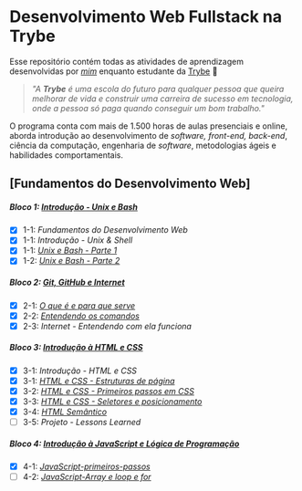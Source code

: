 # Desenvolvimento Web Fullstack na Trybe

Esse repositório contém todas as atividades de aprendizagem desenvolvidas por _[mim](https://www.linkedin.com/in/liuken-monteiro-9980181a6/)_ enquanto estudante da [Trybe](https://www.betrybe.com/) :rocket:

> _"A **Trybe** é uma escola do futuro para qualquer pessoa que queira melhorar de vida e construir uma carreira de sucesso em tecnologia, onde a pessoa só paga quando conseguir um bom trabalho."_

O programa conta com mais de 1.500 horas de aulas presenciais e online, aborda introdução ao desenvolvimento de _software, front-end, back-end_, ciência da computação, engenharia de _software_, metodologias ágeis e habilidades comportamentais.


## [Fundamentos do Desenvolvimento Web]

##### Bloco 1: [Introdução - Unix e Bash](https://github.com/LiukenMonteiro/trybe-exercicios/tree/main/modulo-01-fundamentos/bloco-01-unix-e-bash)

- [x] 1-1: _Fundamentos do Desenvolvimento Web_
- [x] 1-1: _Introdução - Unix & Shell_
- [x] 1-1: [_Unix e Bash - Parte 1_](https://github.com/LiukenMonteiro/trybe-exercicios/tree/main/modulo-01-fundamentos/bloco-01-unix-e-bash/dia-01-unix-e-bash)
- [x] 1-2: [_Unix e Bash - Parte 2_](https://github.com/LiukenMonteiro/trybe-exercicios/tree/main/modulo-01-fundamentos/bloco-01-unix-e-bash/dia-02-unix-e-bash)

##### Bloco 2: [Git, GitHub e Internet](https://github.com/LiukenMonteiro/trybe-exercicios/tree/main/modulo-01-fundamentos/bloco-02-Git-e-GitHub-e-Internet)

- [x] 2-1: [_O que é e para que serve_](https://github.com/LiukenMonteiro/trybe-exercicios/tree/main/modulo-01-fundamentos/bloco-02-Git-e-GitHub-e-Internet/dia-01-git-o-que-e-e-para-que-serve)
- [x] 2-2: [_Entendendo os comandos_](https://github.com/LiukenMonteiro/trybe-exercicios/tree/main/modulo-01-fundamentos/bloco-02-Git-e-GitHub-e-Internet/dia-02-git-e-github-entendendo-os-comandos)
- [x] 2-3: _Internet - Entendendo com ela funciona_

##### Bloco 3: [Introdução à HTML e CSS](https://github.com/LiukenMonteiro/trybe-exercicios/tree/main/modulo-01-fundamentos/bloco-03-introdu%C3%A7%C3%A3o-a-HTML-e-CSS)

- [x] 3-1: _Introdução - HTML e CSS_
- [x] 3-1: [_HTML e CSS - Estruturas de página_](https://github.com/LiukenMonteiro/trybe-exercicios/tree/main/modulo-01-fundamentos/bloco-03-introdu%C3%A7%C3%A3o-a-HTML-e-CSS/dia-01-html-e-css-estruturas-de-pagina)
- [x] 3-2: [_HTML e CSS - Primeiros passos em CSS_](https://github.com/LiukenMonteiro/trybe-exercicios/tree/main/modulo-01-fundamentos/bloco-03-introdu%C3%A7%C3%A3o-a-HTML-e-CSS/dia-02-html-e-css-primeiros-passos-em-css)
- [x] 3-3: [_HTML e CSS - Seletores e posicionamento_](https://github.com/LiukenMonteiro/trybe-exercicios/tree/main/modulo-01-fundamentos/bloco-03-introdu%C3%A7%C3%A3o-a-HTML-e-CSS/dia-03-html-e-css-seletores-e-posicionamento)
- [x] 3-4: [_HTML Semântico_](https://github.com/LiukenMonteiro/trybe-exercicios/tree/main/modulo-01-fundamentos/bloco-03-introdu%C3%A7%C3%A3o-a-HTML-e-CSS/dia-04-html-semantico)
- [ ] 3-5: _Projeto - Lessons Learned_

##### Bloco 4: [Introdução à JavaScript e Lógica de Programação](https://github.com/LiukenMonteiro/trybe-exercicios/tree/main/modulo-01-fundamentos/bloco-04-introducao-a-javascript)
- [x] 4-1: [_JavaScript-primeiros-passos_](https://github.com/LiukenMonteiro/trybe-exercicios/tree/main/modulo-01-fundamentos/bloco-04-introducao-a-javascript/JavaScript-primeiros-passos)
- [ ] 4-2: [_JavaScript-Array e loop e for_](https://github.com/LiukenMonteiro/trybe-exercicios/tree/main/modulo-01-fundamentos/bloco-04-introducao-a-javascript/02-JavaScript-array-e-loop-e-for)